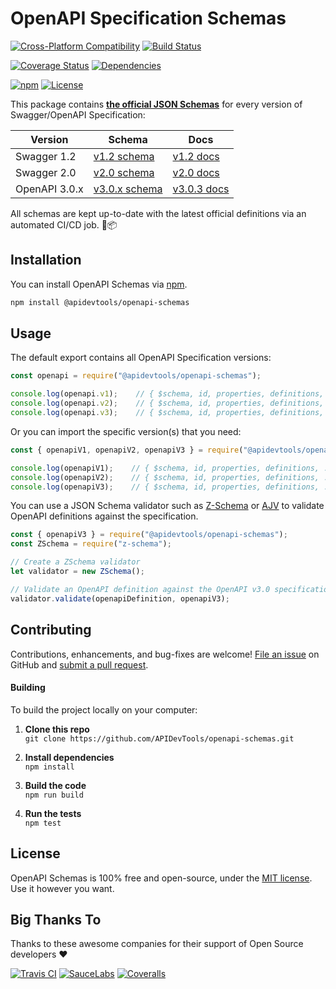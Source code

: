 # OpenAPI Specification Schemas

[![Cross-Platform Compatibility](https://apitools.dev/img/badges/os-badges.svg)](https://github.com/APIDevTools/openapi-schemas/blob/master/.github/workflows/CI-CD.yaml)
[![Build Status](https://github.com/APIDevTools/openapi-schemas/workflows/CI-CD/badge.svg?branch=master)](https://github.com/APIDevTools/openapi-schemas/blob/master/.github/workflows/CI-CD.yaml)

[![Coverage Status](https://coveralls.io/repos/github/APIDevTools/openapi-schemas/badge.svg?branch=master)](https://coveralls.io/github/APIDevTools/openapi-schemas)
[![Dependencies](https://david-dm.org/APIDevTools/openapi-schemas.svg)](https://david-dm.org/APIDevTools/openapi-schemas)

[![npm](https://img.shields.io/npm/v/@apidevtools/openapi-schemas.svg)](https://www.npmjs.com/package/@apidevtools/openapi-schemas)
[![License](https://img.shields.io/npm/l/@apidevtools/openapi-schemas.svg)](LICENSE)



This package contains [**the official JSON Schemas**](https://github.com/OAI/OpenAPI-Specification/tree/master/schemas) for every version of Swagger/OpenAPI Specification:

| Version | Schema | Docs
|---------|--------|-------
| Swagger 1.2   | [v1.2 schema](https://github.com/OAI/OpenAPI-Specification/tree/master/schemas/v1.2)               | [v1.2 docs](https://github.com/OAI/OpenAPI-Specification/blob/master/versions/1.2.md)
| Swagger 2.0   | [v2.0 schema](https://github.com/OAI/OpenAPI-Specification/blob/master/schemas/v2.0/schema.json)   | [v2.0 docs](https://github.com/OAI/OpenAPI-Specification/blob/master/versions/2.0.md)
| OpenAPI 3.0.x | [v3.0.x schema](https://github.com/OAI/OpenAPI-Specification/blob/master/schemas/v3.0/schema.json) | [v3.0.3 docs](https://github.com/OAI/OpenAPI-Specification/blob/master/versions/3.0.3.md)

All schemas are kept up-to-date with the latest official definitions via an automated CI/CD job. 🤖📦



Installation
--------------------------
You can install OpenAPI Schemas via [npm](https://docs.npmjs.com/about-npm/).

```bash
npm install @apidevtools/openapi-schemas
```



Usage
--------------------------

The default export contains all OpenAPI Specification versions:

```javascript
const openapi = require("@apidevtools/openapi-schemas");

console.log(openapi.v1);    // { $schema, id, properties, definitions, ... }
console.log(openapi.v2);    // { $schema, id, properties, definitions, ... }
console.log(openapi.v3);    // { $schema, id, properties, definitions, ... }
```

Or you can import the specific version(s) that you need:

```javascript
const { openapiV1, openapiV2, openapiV3 } = require("@apidevtools/openapi-schemas");

console.log(openapiV1);    // { $schema, id, properties, definitions, ... }
console.log(openapiV2);    // { $schema, id, properties, definitions, ... }
console.log(openapiV3);    // { $schema, id, properties, definitions, ... }
```

You can use a JSON Schema validator such as [Z-Schema](https://www.npmjs.com/package/z-schema) or [AJV](https://www.npmjs.com/package/ajv) to validate OpenAPI definitions against the specification.

```javascript
const { openapiV3 } = require("@apidevtools/openapi-schemas");
const ZSchema = require("z-schema");

// Create a ZSchema validator
let validator = new ZSchema();

// Validate an OpenAPI definition against the OpenAPI v3.0 specification
validator.validate(openapiDefinition, openapiV3);
```



Contributing
--------------------------
Contributions, enhancements, and bug-fixes are welcome!  [File an issue](https://github.com/APIDevTools/openapi-schemas/issues) on GitHub and [submit a pull request](https://github.com/APIDevTools/openapi-schemas/pulls).

#### Building
To build the project locally on your computer:

1. __Clone this repo__<br>
`git clone https://github.com/APIDevTools/openapi-schemas.git`

2. __Install dependencies__<br>
`npm install`

3. __Build the code__<br>
`npm run build`

4. __Run the tests__<br>
`npm test`



License
--------------------------
OpenAPI Schemas is 100% free and open-source, under the [MIT license](LICENSE). Use it however you want.



Big Thanks To
--------------------------
Thanks to these awesome companies for their support of Open Source developers ❤

[![Travis CI](https://apitools.dev/img/badges/travis-ci.svg)](https://travis-ci.com)
[![SauceLabs](https://apitools.dev/img/badges/sauce-labs.svg)](https://saucelabs.com)
[![Coveralls](https://apitools.dev/img/badges/coveralls.svg)](https://coveralls.io)
